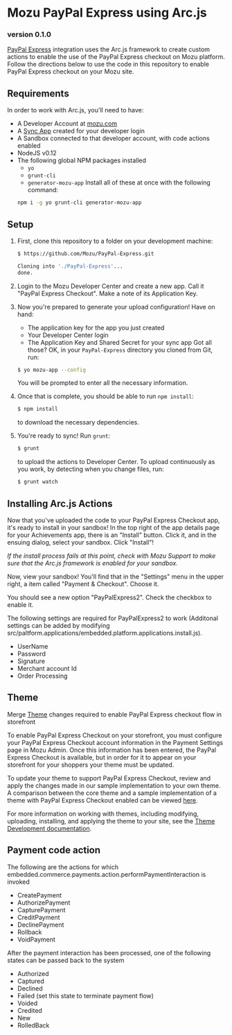 # Mozu PayPal Express using Arc.js
### version 0.1.0

[PayPal Express](https://developer.paypal.com/docs/classic/products/express-checkout/) integration uses the Arc.js framework to create custom actions to enable the use of the PayPal Express checkout on Mozu platform. Follow the directions below to use the code in this repository to enable PayPal Express checkout on your Mozu site.

## Requirements

In order to work with Arc.js, you'll need to have:

 - A Developer Account at [mozu.com](http://mozu.com/login)
 - A [Sync App](https://github.com/Mozu/generator-mozu-app/blob/master/docs/sync-app.md) created for your developer login
 - A Sandbox connected to that developer account, with code actions enabled
 - NodeJS v0.12
 - The following global NPM packages installed
    - `yo`
    - `grunt-cli`
    - `generator-mozu-app`
   Install all of these at once with the following command:
   ```sh
   npm i -g yo grunt-cli generator-mozu-app
   ```

## Setup

1. First, clone this repository to a folder on your development machine:
   ```sh
   $ https://github.com/Mozu/PayPal-Express.git
   
   Cloning into './PayPal-Express'...
   done.
   ```

2. Login to the Mozu Developer Center and create a new app. Call it "PayPal Express Checkout". Make a note of its Application Key.

3. Now you're prepared to generate your upload configuration! Have on hand:
    - The application key for the app you just created
    - Your Developer Center login
    - The Application Key and Shared Secret for your sync app
   Got all those? OK, in your `PayPal-Express` directory you cloned from Git, run:
   ```sh
   $ yo mozu-app --config
   ```
   You will be prompted to enter all the necessary information.

4. Once that is complete, you should be able to run `npm install`:
   ```sh
   $ npm install
   ```
   to download the necessary dependencies.

5. You're ready to sync! Run `grunt`:
   ```sh
   $ grunt
   ```
   to upload the actions to Developer Center. To upload continuously as you work, by detecting when you change files, run:
   ```sh
   $ grunt watch
   ```

## Installing Arc.js Actions

Now that you've uploaded the code to your PayPal Express Checkout app, it's ready to install in your sandbox! In the top right of the app details page for your Achievements app, there is an "Install" button. Click it, and in the ensuing dialog, select your sandbox. Click "Install"!

*If the install process fails at this point, check with Mozu Support to make sure that the Arc.js framework is enabled for your sandbox.*

Now, view your sandbox! You'll find that in the "Settings" menu in the upper right, a item called "Payment & Checkout". Choose it.

You should see a new option "PayPalExpress2". Check the checkbox to enable it.

The following settings are required for PayPalExpress2 to work (Additonal settings can be added by modifying src/paltform.applications/embedded.platform.applications.install.js). 
- UserName
- Password
- Signature
- Merchant account Id
- Order Processing

## Theme

Merge [Theme](https://github.com/Mozu/PayPalExpress-Theme.git) changes required to enable PayPal Express checkout flow in storefront

To enable PayPal Express Checkout on your storefront, you must configure your PayPal Express Checkout account information in the Payment Settings page in Mozu Admin. Once this information has been entered, the PayPal Express Checkout is available, but in order for it to appear on your storefront for your shoppers your theme must be updated.

To update your theme to support PayPal Express Checkout, review and apply the changes made in our sample implementation to your own theme. A comparison between the core theme and a sample implementation of a theme with PayPal Express Checkout enabled can be viewed [here](https://github.com/Mozu/PayPalExpress-Theme.git).


For more information on working with themes, including modifying, uploading, installing, and applying the theme to your site, see the [Theme Development documentation](http://developer.mozu.com/learn/theme-development/quickstart).


## Payment code action

The following are the actions for which embedded.commerce.payments.action.performPaymentInteraction is invoked
- CreatePayment
- AuthorizePayment
- CapturePayment
- CreditPayment
- DeclinePayment
- Rollback
- VoidPayment

After the payment interaction has been processed, one of the following states can be passed back to the system
- Authorized
- Captured
- Declined
- Failed (set this state to terminate payment flow)
- Voided
- Credited
- New
- RolledBack

